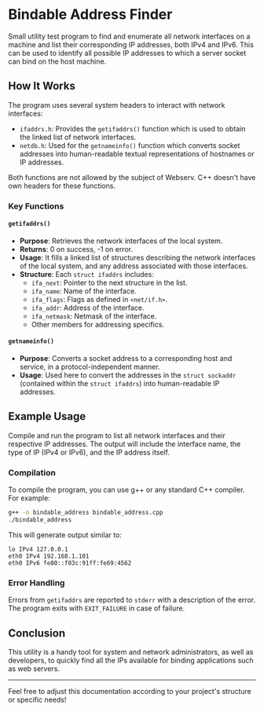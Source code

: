 # Bindable Address Finder

Small utility test program to find and enumerate all network interfaces on a machine and list their corresponding IP addresses, both IPv4 and IPv6. This can be used to identify all possible IP addresses to which a server socket can bind on the host machine.

## How It Works

The program uses several system headers to interact with network interfaces:

- `ifaddrs.h`: Provides the `getifaddrs()` function which is used to obtain the linked list of network interfaces.
- `netdb.h`: Used for the `getnameinfo()` function which converts socket addresses into human-readable textual representations of hostnames or IP addresses.

Both functions are not allowed by the subject of Webserv. C++ doesn't have own headers for these functions.

### Key Functions

#### `getifaddrs()`

- **Purpose**: Retrieves the network interfaces of the local system.
- **Returns**: 0 on success, -1 on error.
- **Usage**: It fills a linked list of structures describing the network interfaces of the local system, and any address associated with those interfaces.
- **Structure**: Each `struct ifaddrs` includes:
  - `ifa_next`: Pointer to the next structure in the list.
  - `ifa_name`: Name of the interface.
  - `ifa_flags`: Flags as defined in `<net/if.h>`.
  - `ifa_addr`: Address of the interface.
  - `ifa_netmask`: Netmask of the interface.
  - Other members for addressing specifics.

#### `getnameinfo()`

- **Purpose**: Converts a socket address to a corresponding host and service, in a protocol-independent manner.
- **Usage**: Used here to convert the addresses in the `struct sockaddr` (contained within the `struct ifaddrs`) into human-readable IP addresses.

## Example Usage

Compile and run the program to list all network interfaces and their respective IP addresses. The output will include the interface name, the type of IP (IPv4 or IPv6), and the IP address itself.

### Compilation

To compile the program, you can use g++ or any standard C++ compiler. For example:

```bash
g++ -o bindable_address bindable_address.cpp
./bindable_address
```

This will generate output similar to:

```
lo IPv4 127.0.0.1
eth0 IPv4 192.168.1.101
eth0 IPv6 fe80::f03c:91ff:fe69:4562
```

### Error Handling

Errors from `getifaddrs` are reported to `stderr` with a description of the error. The program exits with `EXIT_FAILURE` in case of failure.

## Conclusion

This utility is a handy tool for system and network administrators, as well as developers, to quickly find all the IPs available for binding applications such as web servers.

---

Feel free to adjust this documentation according to your project's structure or specific needs!
